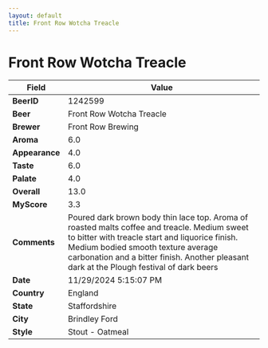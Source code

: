 ```yaml
---
layout: default
title: Front Row Wotcha Treacle
---
```


# Front Row Wotcha Treacle

| Field         | Value     |
|---------------|-----------|
| **BeerID** | 1242599 |
| **Beer** | Front Row Wotcha Treacle |
| **Brewer** | Front Row Brewing |
| **Aroma** | 6.0 |
| **Appearance** | 4.0 |
| **Taste** | 6.0 |
| **Palate** | 4.0 |
| **Overall** | 13.0 |
| **MyScore** | 3.3 |
| **Comments** | Poured dark brown body thin lace top.  Aroma of roasted malts coffee and treacle. Medium sweet to bitter with treacle start and liquorice finish.  Medium bodied smooth texture average carbonation and a bitter finish. Another pleasant dark at the Plough festival of dark beers |
| **Date** | 11/29/2024 5:15:07 PM |
| **Country** | England |
| **State** | Staffordshire |
| **City** | Brindley Ford |
| **Style** | Stout - Oatmeal |
